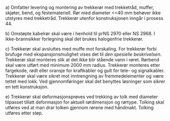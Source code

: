 a) Omfatter levering og montering av trekkerør med trekketråd, muffer, skjøter, bend, og festemateriell. Rør med diameter <=40 mm behøver ikke utstyres med trekketråd. Trekkerør utenfor konstruksjonen inngår i prosess 44.

b) Omstøpte kabelrør skal være i henhold til prNS 2970 eller NS 2968. I ikke-brannsikker forlegning skal det brukes halogenfrie trekkerør.

c) Trekkerør skal avsluttes med muffe mot forskaling. For trekkerør forbi brufuge med ekspansjonsmulighet vises det til *den spesielle beskrivelsen*. Trekkerør skal monteres slik at det ikke blir stående vann i røret. Rørbend skal være utført med minimum 2000 mm radius. Trekkerør monteres etter fargekode, rødt eller oransje for kraftkabler og gult for tele- og signalkabler. Trekkerør skal være sikret mot inntrengning av fremmedelementer og være tettet med lokk. Ved gjennomføringer skal det benyttes løsninger som sikrer en tett konstruksjon.

e) Trekkerør skal deformasjonsprøves ved trekking av tolk med diameter tilpasset tillatt deformasjon for aktuell rørdimensjon og rørtype. Tolking skal utføres ved at man drar tolken gjennom rørene med håndmakt. Tolking utføres etter støp.

